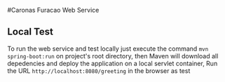 #Caronas Furacao Web Service

## Local Test
To run the web service and test locally just execute the command `mvn spring-boot:run` on project's root directory, then Maven
will download all depedencies and deploy the application on a local servlet container,
Run the URL `http://localhost:8080/greeting` in the browser as test
